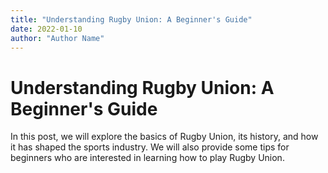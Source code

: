 ```yaml
---
title: "Understanding Rugby Union: A Beginner's Guide"
date: 2022-01-10
author: "Author Name"
---
```


# Understanding Rugby Union: A Beginner's Guide

In this post, we will explore the basics of Rugby Union, its history, and how it has shaped the sports industry. We will also provide some tips for beginners who are interested in learning how to play Rugby Union.